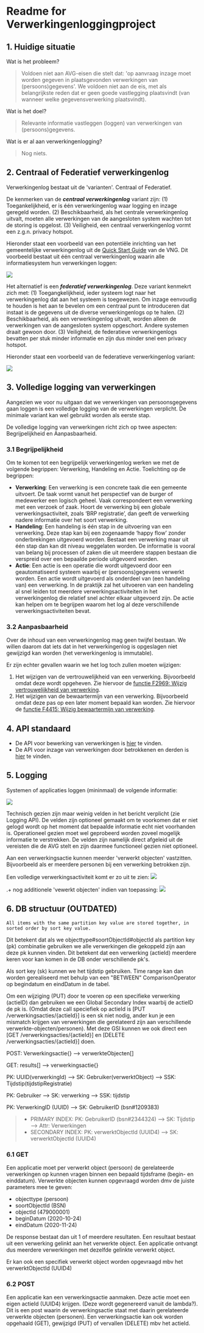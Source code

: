 # Readme for Verwerkingenloggingproject

## 1. Huidige situatie
Wat is het probleem?
>Voldoen niet aan AVG-eisen die stelt dat: 'op aanvraag inzage moet worden gegeven in plaatsgevonden verwerkingen van (persoons)gegevens'.
We voldoen niet aan de eis, met als belangrijkste reden dat er geen goede vastlegging plaatsvindt (van wanneer welke gegevensverwerking plaatsvindt).

Wat is het doel?
>Relevante informatie vastleggen (loggen) van verwerkingen van (persoons)gegevens.

Wat is er al aan verwerkingenlogging?
>Nog niets.

## 2. Centraal of Federatief verwerkingenlog
Verwerkingenlog bestaat uit de 'varianten'. Centraal of Federatief.

De kenmerken van de ___centraal verwerkingenlog___ variant zijn: (1) Toegankelijkheid, er is één verwerkingenlog waar logging en inzage geregeld worden. (2) Beschikbaarheid, als het centrale verwerkingenlog uitvalt, moeten alle verwerkingen van de aangesloten system wachten tot de storing is opgelost. (3) Veiligheid, een centraal verwerkingenlog vormt een z.g.n. privacy hotspot.

Hieronder staat een voorbeeld van een potentiële inrichting van het gemeentelijke verwerkingenlog uit de [Quick Start Guide](https://vng-realisatie.github.io/gemma-verwerkingenlogging/quickstart/index) van de VNG. Dit voorbeeld bestaat uit één centraal verwerkingenlog waarin alle informatiesystem hun verwerkingen loggen:

![](docs/Centraal_verwerkingenlog.png)

Het alternatief is een ___federatief verwerkingenlog___. Deze variant kenmekrt zich met: (1) Toegangkelijkheid, ieder systeem logt naar het verwerkingenlog dat aan het systeem is toegewezen. Om inzage eenvoudig te houden is het aan te bevelen om een centraal punt te introduceren dat instaat is de gegevens uit de diverse verwerkingenlogs op te halen. (2) Beschikbaarheid, als een verwerkingenlog uitvalt, worden alleen de verwerkingen van de aangesloten system opgeschort. Andere systemen draait gewoon door. (3) Veiligheid, de federatieve verwerkingenlogs bevatten per stuk minder informatie en zijn dus minder snel een privacy hotspot.

Hieronder staat een voorbeeld van de federatieve verwerkingenlog variant:

![](docs/Federatief_verwerkingenlog.png)

## 3. Volledige logging van verwerkingen
Aangezien we voor nu uitgaan dat we verwerkingen van persoonsgegevens gaan loggen is een volledige logging van de verwerkingen verplicht. De minimale variant kan wel gebruikt worden als eerste stap.

De volledige logging van verwerkingen richt zich op twee aspecten: Begrijpelijkheid en Aanpasbaarheid.

### 3.1 Begrijpelijkheid
Om te komen tot een begrijpelijk verwerkingenlog werken we met de volgende begrippen: Verwerking, Handeling en Actie. Toelichting op de begrippen:

- __Verwerking__: Een verwerking is een concrete taak die een gemeente uitvoert. De taak vormt vanuit het perspectief van de burger of medewerker een logisch geheel. Vaak correspondeert een verwerking met een verzoek of zaak. Hoort de verwerking bij een globale verwerkingsactiviteit, zoals ‘BRP registratie’, dan geeft de verwerking nadere informatie over het soort verwerking.
- __Handeling__: Een handeling is één stap in de uitvoering van een verwerking. Deze stap kan bij een zogenaamde ‘happy flow’ zonder onderbrekingen uitgevoerd worden. Bestaat een verwerking maar uit één stap dan kan dit niveau weggelaten worden. De informatie is vooral van belang bij processen of zaken die uit meerdere stappen bestaan die verspreid over een bepaalde periode uitgevoerd worden.
- __Actie__: Een actie is een operatie die wordt uitgevoerd door een geautomatiseerd systeem waarbij er (persoons)gegevens verwerkt worden. Een actie wordt uitgevoerd als onderdeel van (een handeling van) een verwerking. In de praktijk zal het uitvoeren van een handeling al snel leiden tot meerdere verwerkingsactiviteiten in het verwerkingenlog die relatief snel achter elkaar uitgevoerd zijn. De actie kan helpen om te begrijpen waarom het log al deze verschillende verwerkingsactiviteiten bevat.

### 3.2 Aanpasbaarheid
Over de inhoud van een verwerkingenlog mag geen twijfel bestaan. We willen daarom dat iets dat in het verwerkingenlog is opgeslagen niet gewijzigd kan worden (het verwerkingenlog is immutable).

Er zijn echter gevallen waarin we het log toch zullen moeten wijzigen:

1. Het wijzigen van de vertrouwelijkheid van een verwerking. Bijvoorbeeld omdat deze wordt opgeheven. Zie hiervoor de [functie F2969: Wijzig vertrouwelijkheid van verwerking](https://github.com/VNG-Realisatie/gemma-verwerkingenlogging/blob/master/docs/_content/achtergronddocumentatie/ontwerp/artefacten/2969.md).
2. Het wijzigen van de bewaartermijn van een verwerking. Bijvoorbeeld omdat deze pas op een later moment bepaald kan worden. Zie hiervoor de [functie F4415: Wijzig bewaartermijn van verwerking](https://github.com/VNG-Realisatie/gemma-verwerkingenlogging/blob/master/docs/_content/achtergronddocumentatie/ontwerp/artefacten/4415.md).

## 4. API standaard

- De API voor bewerking van verwerkingen is [hier](https://petstore.swagger.io/?url=https://raw.githubusercontent.com/VNG-Realisatie/gemma-verwerkingenlogging/develop/docs/_content/api-write/oas-specification/logging-verwerkingen-api/openapi.yaml#/) te vinden.
- De API voor inzage van verwerkingen door betrokkenen en derden is [hier](https://petstore.swagger.io/?url=https://raw.githubusercontent.com/VNG-Realisatie/gemma-verwerkingenlogging/master/docs/_content/api-read/oas-specification/logging-verwerkingen-api/openapi.yaml) te vinden.

## 5. Logging

Systemen of applicaties loggen (mininmaal) de volgende informatie:

![](docs/Minimaal_Consumer.png)

Technisch gezien zijn maar weinig velden in het bericht verplicht (zie Logging API). De velden zijn optioneel gemaakt om te voorkomen dat er niet gelogd wordt op het moment dat bepaalde informatie echt niet voorhanden is. Operationeel gezien moet wel geprobeerd worden zoveel mogelijk informatie te verstrekken. De velden zijn namelijk direct afgeleid uit de vereisten die de AVG stelt en zijn daarmee functioneel gezien niet optioneel.

Aan een verwerkingsactie kunnen meerder 'verwerkt objecten' vastzitten. Bijvoorbeeld als er meerdere personen bij een verwerking betrokken zijn.

Een volledige verwerkingsactiviteit komt er zo uit te zien:
![](docs/Maximaal_Consumer_1.png)

.+ nog additionele 'vewerkt objecten' indien van toepassing:
![](docs/Maximaal_Consumer_2.png)

## 6. DB structuur (OUTDATED)
```All items with the same partition key value are stored together, in sorted order by sort key value.```

Dit betekent dat als we objecttype#soortObjectId#objectId als partition key (pk) combinatie gebruiken we alle verwerkingen die gekoppeld zijn aan deze pk kunnen vinden. Dit betekent dat een verwerking (actieId) meerdere keren voor kan komen in de DB onder verschillende pk's.

Als sort key (sk) kunnen we het tijdstip gebruiken. Time range kan dan worden gerealiseerd met behulp van een "BETWEEN" ComparisonOperator op begindatum en eindDatum in de tabel. 

Om een wijziging (PUT) door te voeren op een specifieke verwerking (actieID) dan gebruiken we een Global Secondary Index waarbij de actieID de pk is. (Omdat deze call speciefiek op actieId is [PUT /verwerkingsacties/{actieId}] is een sk niet nodig, ander kun je een mismatch krijgen van verwerkingen die gerelateerd zijn aan verschillende verwerkte-objecten/personen). Met deze GSI kunnen we ook direct een [GET /verwerkingsacties/{actieId}] en [DELETE /verwerkingsacties/{actieId}] doen.

POST:
Verwerkingsactie{} -->
    verwerkteObjecten[]

GET:
results[] -->
    verwerkingsactie{}

PK: UUID(verwerkingId) --> SK: Gebruiker(verwerktObject) --> SSK: Tijdstip(tijdstipRegistratie)

PK: Gebruiker --> SK: verwerking --> SSK: tijdstip

PK: VerwerkingID (UUID) --> SK: GebruikerID (bsn#1209383) 

>- PRIMARY INDEX: PK: GebruikerID (bsn#2344324) --> SK: Tijdstip --> Attr: Verwerkingen
>- SECONDARY INDEX: PK: verwerktObjectId (UUID4) --> SK: verwerktObjectId (UUID4)

### 6.1 GET

Een applicatie moet per verwerkt object (persoon) de gerelateerde verwerkingen op kunnen vragen binnen een bepaald tijdsframe (begin- en einddatum). Verwerkte objecten kunnen opgevraagd worden dmv de juiste parameters mee te geven:
- objecttype (persoon)
- soortObjectId (BSN)
- objectId (479000001)
- beginDatum (2020-10-24)
- eindDatum (2020-11-24)

De response bestaat dan uit 1 of meerdere resultaten. Een resultaat bestaat uit een verwerking gelinkt aan het verwerkte object. Een applicatie ontvangt dus meerdere verwerkingen met dezelfde gelinkte verwerkt object.

Er kan ook een specifiek verwerkt object worden opgevraagd mbv het verwerktObjectId (UUID4)

### 6.2 POST

Een applicatie kan een verwerkingsactie aanmaken. Deze actie moet een eigen actieId (UUID4) krijgen. (Deze wordt gegenereerd vanuit de lambda?). Dit is een post waarin de verwerkingsactie staat met daarin gerelateerde verwerkte objecten (personen). Een verwerkingsactie kan ook worden opgehaald (GET), gewijzigd (PUT) of vervallen (DELETE) mbv het actieId.
